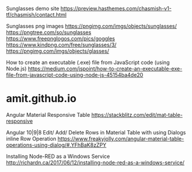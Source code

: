 Sunglasses demo site
https://preview.hasthemes.com/chasmish-v1-tf/chasmish/contact.html

Sunglasses png images
https://pngimg.com/imgs/objects/sunglasses/
https://pngtree.com/so/sunglasses
https://www.freepnglogos.com/pics/goggles
https://www.kindpng.com/free/sunglasses/3/
https://pngimg.com/imgs/objects/glasses/

How to create an executable (.exe) file from JavaScript code (using Node.js)
https://medium.com/jspoint/how-to-create-an-executable-exe-file-from-javascript-code-using-node-js-45154ba4de20
# amit.github.io

Angular Material Responsive Table
https://stackblitz.com/edit/mat-table-responsive

Angular 10|9|8 Edit/ Add/ Delete Rows in Material Table with using Dialogs inline Row Operation
https://www.freakyjolly.com/angular-material-table-operations-using-dialog/#.YFhBaK8zZPY

Installing Node-RED as a Windows Service
http://richardn.ca/2017/06/12/installing-node-red-as-a-windows-service/
